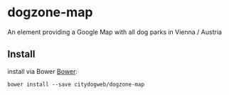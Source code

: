 # dogzone-map

An element providing a Google Map with all dog parks in Vienna / Austria


## Install

install via Bower [Bower](http://bower.io/):

    bower install --save citydogweb/dogzone-map
